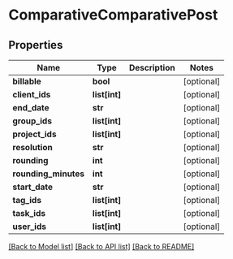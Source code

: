 # ComparativeComparativePost

## Properties

Name | Type | Description | Notes
------------ | ------------- | ------------- | -------------
**billable** | **bool** |  | [optional] 
**client_ids** | **list[int]** |  | [optional] 
**end_date** | **str** |  | [optional] 
**group_ids** | **list[int]** |  | [optional] 
**project_ids** | **list[int]** |  | [optional] 
**resolution** | **str** |  | [optional] 
**rounding** | **int** |  | [optional] 
**rounding_minutes** | **int** |  | [optional] 
**start_date** | **str** |  | [optional] 
**tag_ids** | **list[int]** |  | [optional] 
**task_ids** | **list[int]** |  | [optional] 
**user_ids** | **list[int]** |  | [optional] 

[[Back to Model list]](../README.md#documentation-for-models) [[Back to API list]](../README.md#documentation-for-api-endpoints) [[Back to README]](../README.md)


